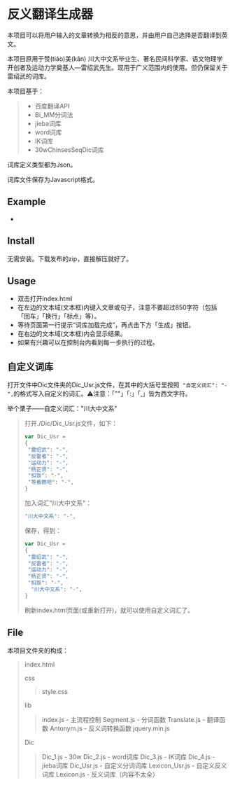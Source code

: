 # 反义翻译生成器

本项目可以将用户输入的文章转换为相反的意思，并由用户自己选择是否翻译到英文。

本项目原用于赞(tiáo)美(kǎn) 川大中文系毕业生、著名民间科学家、语文物理学开创者及运动力学奠基人—雷绍武先生。现用于广义范围内的使用。但仍保留关于雷绍武的词库。

本项目基于：

> - 百度翻译API
> - Bi_MM分词法
> - jieba词库
> - word词库
> - IK词库
> - 30wChinsesSeqDic词库

词库定义类型都为Json。

词库文件保存为Javascript格式。

## Example

- 

## Install

无需安装。下载发布的zip，直接解压就好了。

## Usage

- 双击打开index.html
- 在左边的文本域(文本框)内键入文章或句子，注意不要超过850字符（包括「回车」「换行」「标点」等）。
- 等待页面第一行提示“词库加载完成”，再点击下方「生成」按钮。
- 在右边的文本域(文本框)内会显示结果。
- 如果有兴趣可以在控制台内看到每一步执行的过程。

## 自定义词库

打开文件中Dic文件夹的Dic_Usr.js文件，在其中的大括号里按照` "自定义词汇": "-",`的格式写入自定义的词汇。⚠️注意：「""」「:」「,」皆为西文字符。

举个栗子——自定义词汇："川大中文系"

> 打开./Dic/Dic_Usr.js文件，如下：
>
> ```javascript
> var Dic_Usr =
> {
>  "雷绍武": "-",
>  "反雷者": "-",
>  "运动力": "-",
>  "杨正贤": "-",
>  "扣饭": "-",
>  "等着瞧吧": "-",
> }
> ```
>
> 加入词汇"川大中文系"：
>
> ```javascript
> "川大中文系": "-",
> ```
>
> 保存，得到：
>
> ```javascript
> var Dic_Usr =
> {
>  "雷绍武": "-",
>  "反雷者": "-",
>  "运动力": "-",
>  "杨正贤": "-",
>  "扣饭": "-",
> 	"川大中文系": "-",
> }
> ```
>
> 刷新index.html页面(或重新打开)，就可以使用自定义词汇了。

## File

本项目文件夹的构成：

>index.html
>
>css
>
>>style.css
>
>lib
>
>>index.js - 主流程控制
>>Segment.js - 分词函数
>>Translate.js - 翻译函数
>>Antonym.js - 反义词转换函数
>>jquery.min.js
>
>Dic
>
>>Dic_1.js - 30w
>>Dic_2.js - word词库
>>Dic_3.js - IK词库
>>Dic_4.js - jieba词库
>>Dic_Usr.js - 自定义分词词库
>>Lexicon_Usr.js - 自定义反义词库
>>Lexicon.js - 反义词库（内容不太全）

